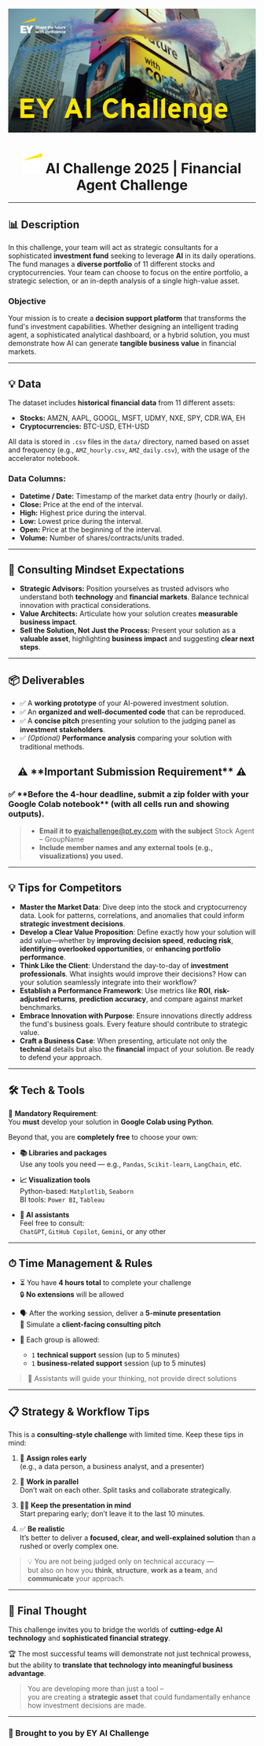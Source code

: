 ![alt text](https://github.com/EYAIChallenge/Overview/blob/main/Banner-EY-1280x640.jpg "EY AI Challenge")

<h1 align="center"> <img src="https://github.com/EYAIChallenge/Overview/blob/main/EY_Logo_Beam_RGB_White_Yellow.png" width="40" alt="Logo"/> AI Challenge 2025 | Financial Agent Challenge </h1>

---

## 📊 Description

In this challenge, your team will act as strategic consultants for a sophisticated **investment fund** seeking to leverage **AI** in its daily operations. The fund manages a **diverse portfolio** of 11 different stocks and cryptocurrencies. Your team can choose to focus on the entire portfolio, a strategic selection, or an in-depth analysis of a single high-value asset.

### **Objective**  
Your mission is to create a **decision support platform** that transforms the fund's investment capabilities. Whether designing an intelligent trading agent, a sophisticated analytical dashboard, or a hybrid solution, you must demonstrate how AI can generate **tangible business value** in financial markets.

---

## 💡 Data

The dataset includes **historical financial data** from 11 different assets:  
- **Stocks:** AMZN, AAPL, GOOGL, MSFT, UDMY, NXE, SPY, CDR.WA, EH  
- **Cryptocurrencies:** BTC-USD, ETH-USD  

All data is stored in `.csv` files in the `data/` directory, named based on asset and frequency (e.g., `AMZ_hourly.csv`, `AMZ_daily.csv`), with the usage of the accelerator notebook.  

### Data Columns:
- **Datetime / Date:** Timestamp of the market data entry (hourly or daily).
- **Close:** Price at the end of the interval.
- **High:** Highest price during the interval.
- **Low:** Lowest price during the interval.
- **Open:** Price at the beginning of the interval.
- **Volume:** Number of shares/contracts/units traded.

---

## 🎯 Consulting Mindset Expectations

- **Strategic Advisors:** Position yourselves as trusted advisors who understand both **technology** and **financial markets**. Balance technical innovation with practical considerations.
- **Value Architects:** Articulate how your solution creates **measurable business impact**.
- **Sell the Solution, Not Just the Process:** Present your solution as a **valuable asset**, highlighting **business impact** and suggesting **clear next steps**.

---

## 📦 Deliverables

- ✅ A **working prototype** of your AI-powered investment solution.
- ✅ An **organized and well-documented code** that can be reproduced.
- ✅ A **concise pitch** presenting your solution to the judging panel as **investment stakeholders**.
- ✅ *(Optional)* **Performance analysis** comparing your solution with traditional methods.

<h2 align="center"> ⚠️ **Important Submission Requirement** ⚠️ </h2>
<h3> ✅ **Before the 4-hour deadline, submit a zip folder with your Google Colab notebook** (with all cells run and showing outputs). </h3>

> - **Email it to** [eyaichallenge@pt.ey.com](mailto:eyaichallenge@pt.ey.com) **with the subject** Stock Agent – GroupName
> - **Include member names and any external tools (e.g., visualizations) you used.**

---

## 💡 Tips for Competitors

- **Master the Market Data**: Dive deep into the stock and cryptocurrency data. Look for patterns, correlations, and anomalies that could inform **strategic investment decisions**.
- **Develop a Clear Value Proposition**: Define exactly how your solution will add value—whether by **improving decision speed**, **reducing risk**, **identifying overlooked opportunities**, or **enhancing portfolio performance**.
- **Think Like the Client**: Understand the day-to-day of **investment professionals**. What insights would improve their decisions? How can your solution seamlessly integrate into their workflow?
- **Establish a Performance Framework**: Use metrics like **ROI**, **risk-adjusted returns**, **prediction accuracy**, and compare against market benchmarks.
- **Embrace Innovation with Purpose**: Ensure innovations directly address the fund's business goals. Every feature should contribute to strategic value.
- **Craft a Business Case**: When presenting, articulate not only the **technical** details but also the **financial** impact of your solution. Be ready to defend your approach.

---

## 🛠 Tech & Tools

🚨 **Mandatory Requirement**:  
You **must** develop your solution in **Google Colab using Python**.

Beyond that, you are **completely free** to choose your own:

- **📚 Libraries and packages**  
  Use any tools you need — e.g., `Pandas`, `Scikit-learn`, `LangChain`, etc.

- **📈 Visualization tools**  
  Python-based: `Matplotlib`, `Seaborn`  
  BI tools: `Power BI`, `Tableau`

- **🤖 AI assistants**  
  Feel free to consult:  
  `ChatGPT`, `GitHub Copilot`, `Gemini`, or any other

---

## ⏱ Time Management & Rules

- ⏳ You have **4 hours total** to complete your challenge  
  🔒 **No extensions** will be allowed

- 🗣 After the working session, deliver a **5-minute presentation**  
  🎯 Simulate a **client-facing consulting pitch**

- 👥 Each group is allowed:
  - `1` **technical support** session (up to 5 minutes)
  - `1` **business-related support** session (up to 5 minutes)

> 🧠 Assistants will guide your thinking, not provide direct solutions

---

## 📋 Strategy & Workflow Tips

This is a **consulting-style challenge** with limited time. Keep these tips in mind:

1. 👥 **Assign roles early**  
   (e.g., a data person, a business analyst, and a presenter)

2. 🔁 **Work in parallel**  
   Don’t wait on each other. Split tasks and collaborate strategically.

3. 🧑‍🏫 **Keep the presentation in mind**  
   Start preparing early; don’t leave it to the last 10 minutes.

4. ✅ **Be realistic**  
   It’s better to deliver a **focused, clear, and well-explained solution** than a rushed or overly complex one.

> 💡 You are not being judged only on technical accuracy —  
> but also on how you **think**, **structure**, **work as a team**, and **communicate** your approach.

---

## 💬 Final Thought

This challenge invites you to bridge the worlds of **cutting-edge AI technology** and **sophisticated financial strategy**.

🏆 The most successful teams will demonstrate not just technical prowess,  
but the ability to **translate that technology into meaningful business advantage**.

> You are developing more than just a tool –  
> you are creating a **strategic asset** that could fundamentally enhance how investment decisions are made.

---

### 🏁 Brought to you by **EY AI Challenge**

